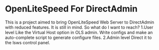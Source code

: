 # OpenLiteSpeed For DirectAdmin
This is a project aimed to bring OpenLiteSpeed Web Server to DirectAdmin with reduced features.
It is still in mind. So what do I want to reach? 
1.User level
Like the Virtual Host option in OLS admin.
Write configs and make an auto-complete script to generate configure files.
2.Admin level
Direct it to the lsws control panel.
